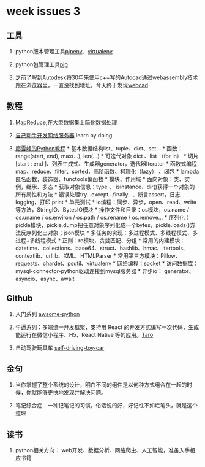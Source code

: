 # week issues 3

## 工具
   1. python版本管理工具[pipenv](https://github.com/pypa/pipenv)、[virtualenv](https://pypi.org/project/virtualenv/)
	
   2. python包管理工具[pip](https://pip.pypa.io/en/stable/)

   3. 之前了解到Autodesk将30年来使用c++写的Autocad通过webassembly技术跑在浏览器里，一直没找到地址，今天终于发现[webcad](https://web.autocad.com/)

## 教程
  1. [MapReduce,在大型数据集上简化数据处理](https://ai.google/research/pubs/pub62)

  2. [自己动手开发网络服务器](http://codingpy.com/article/build-a-simple-web-server-part-one/) learn by doing
  
  3. [廖雪峰的Python教程](https://www.liaoxuefeng.com/wiki/0014316089557264a6b348958f449949df42a6d3a2e542c000/001431608990315a01b575e2ab041168ff0df194698afac000)
    * 基本数据结构list、tuple、dict、set...
    * 函数： range(start, end), max(…), len(...)
    * 可迭代对象 dict 、list  （for in）
    * 切片[start : end ]、列表生成式、生成器generator，迭代器Iterator
    * 函数式编程 map、reduce、filter、sorted，高阶函数、柯理化（lazy） 、闭包
    * lambda匿名函数，装饰器、functools偏函数
    * 模块、作用域
    * 面向对象：类、实例，继承、多态
    * 获取对象信息：type 、 isinstance、dir()获得一个对象的所有属性和方法
    * 错误处理try...except...finally...、断言assert，日志logging，打印 print
    * 单元测试
    * io编程：同步、异步，open、read、write等方法，StringIO、BytesIO模块
    * 操作文件和目录：os模块，os.name / os.uname / os.environ / os.path / os.rename / os.remove…
    * 序列化：pickle模块，pickle.dump把任意对象序列化成一个bytes，pickle.loads()方法反序列化出对象；json模块
    * 多任务的实现：多进程模式、多线程模式、多进程+多线程模式
    * 正则：re模块，贪婪匹配、分组
    * 常用的内建模块：datetime、collections、base64、struct、hashlib、hmac、itertools、contextlib、urllib、XML、HTMLParser
    * 常用第三方模块：Pillow、requests、chardet、psutil、virtualenv
    * 网络编程：socket
    * 访问数据库：mysql-connector-python驱动连接到mysql服务器
    * 异步io： generator、asyncio、async、await

## Github
  1. 入门系列 [awsome-python](https://github.com/vinta/awesome-python#command-line-tools)

  2. 牛逼系列：多端统一开发框架，支持用 React 的开发方式编写一次代码，生成能运行在微信小程序、H5、React Native 等的应用。[Taro](https://github.com/NervJS/taro)

  3. 自动驾驶玩具车 [self-driving-toy-car](https://github.com/experiencor/self-driving-toy-car)

## 金句
  1. 当你掌握了整个系统的设计，明白不同的组件是以何种方式组合在一起的时候，你就能够更快地发现并解决问题。

  2. 笔记综合症：一种记笔记的习惯，俗话说的好，好记性不如烂笔头，就是这个道理

## 读书
  1. python相关方向： web开发、数据分析、网络爬虫、人工智能，准备入手相应书籍
